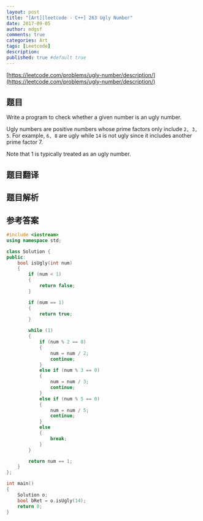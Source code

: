 ```yaml
---
layout: post
title: "[Art][leetcode - C++] 263 Ugly Number"
date: 2017-09-05
author: mdgsf
comments: true
categories: Art
tags: [Leetcode]
description:
published: true #default true
---
```


[https://leetcode.com/problems/ugly-number/description/](https://leetcode.com/problems/ugly-number/description/)

## 题目

Write a program to check whether a given number is an ugly number.

Ugly numbers are positive numbers whose prime factors only include `2, 3, 5`. For example, `6, 8` are ugly while `14` is not ugly since it includes another prime factor 7.

Note that 1 is typically treated as an ugly number. 

## 题目翻译

## 题目解析

## 参考答案

```c++
#include <iostream>
using namespace std;

class Solution {
public:
	bool isUgly(int num) 
	{
		if (num < 1)
		{
			return false;
		}

		if (num == 1)
		{
			return true;
		}

		while (1)
		{
			if (num % 2 == 0)
			{
				num = num / 2;
				continue;
			}
			else if (num % 3 == 0)
			{
				num = num / 3;
				continue;
			}
			else if (num % 5 == 0)
			{
				num = num / 5;
				continue;
			}
			else
			{
				break;
			}
		}

		return num == 1;
	}
};

int main()
{
	Solution o;
	bool bRet = o.isUgly(14);
	return 0;
}
```

